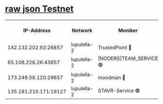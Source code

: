 [raw json Testnet](https://rpc-check.jaclalt.stavr.tech/jaclalt/rpc-jaclalt-result.json)
=

<table><tr><th>IP-Address</th><th>Network</th><th>Moniker</th><th>Latest Block Height</th><th>Earliest Block Height</th><th>Catching Up</th><th>Tx Index</th><th>Voting Power</th><th>Scan Time</th></tr><tr><td>142.132.202.92:26857</td><td>lupulella-2</td><td>TrustedPoint 🔴</td><td>6757491</td><td>6282001</td><td>False</td><td>off</td><td>5</td><td>2024-02-20T16:49:36.557387833UTC</td></tr><tr><td>65.108.226.26:43657</td><td>lupulella-2</td><td>[NODERS]TEAM_SERVICE 🟢</td><td>6757491</td><td>6282001</td><td>False</td><td>on</td><td>0</td><td>2024-02-20T16:49:36.926471057UTC</td></tr><tr><td>173.249.56.120:29657</td><td>lupulella-2</td><td>moodman 🔴</td><td>6757491</td><td>6657491</td><td>False</td><td>off</td><td>940134</td><td>2024-02-20T16:49:36.276296553UTC</td></tr><tr><td>135.181.210.171:19127</td><td>lupulella-2</td><td>STAVR-Service 🟢</td><td>6757490</td><td>6756001</td><td>False</td><td>on</td><td>0</td><td>2024-02-20T16:49:29.684800849UTC</td></tr></table>
